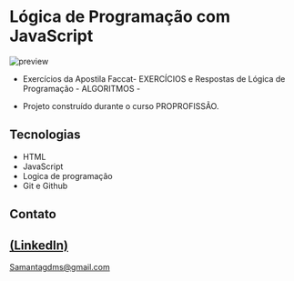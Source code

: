 # Lógica de Programação com JavaScript

 ![preview](./.github/preview.png)
 
 - Exercícios da Apostila Faccat- EXERCÍCIOS e Respostas de Lógica de Programação - ALGORITMOS -

 - Projeto construído durante o curso PROPROFISSÃO.

## Tecnologias

- HTML
- JavaScript
- Logica de programação
- Git e Github

## Contato
[(LinkedIn)](https://www.linkedin.com/in/samanta-gomes-786415216/)
-----
Samantagdms@gmail.com
